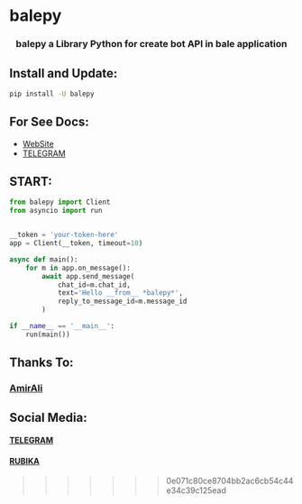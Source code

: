 # balepy

<h3 align="center"> balepy a Library Python for create bot API in bale application </h3>

## Install and Update:
```bash
pip install -U balepy
```

## For See Docs:
- <a href="https://balepy.github.io">WebSite</a>
- <a href="https://t.me/TheCommit">TELEGRAM</a>

## START:
```python
from balepy import Client
from asyncio import run


__token = 'your-token-here'
app = Client(__token, timeout=10)

async def main():
    for m in app.on_message():
        await app.send_message(
            chat_id=m.chat_id,
            text='Hello __from__ *balepy*',
            reply_to_message_id=m.message_id
        )

if __name__ == '__main__':
    run(main())
```


## Thanks To:
### <a href="https://github.com/metect">AmirAli</a>

## Social Media:
#### <a href="https://t.me/TheCommit">TELEGRAM</a>
#### <a href="https://rubika.ir/TheBalepy">RUBIKA</a>
>>>>>>> 0e071c80ce8704bb2ac6cb54c44e34c39c125ead
